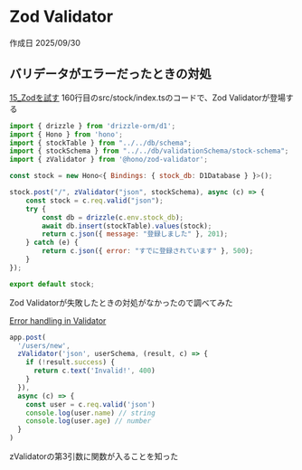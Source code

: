 # Zod Validator

作成日 2025/09/30

## バリデータがエラーだったときの対処

[15_Zodを試す](../Zod/15_Zodを試す.md) 160行目のsrc/stock/index.tsのコードで、Zod Validatorが登場する

```javascript
import { drizzle } from 'drizzle-orm/d1';
import { Hono } from 'hono';
import { stockTable } from "../../db/schema";
import { stockSchema } from "../../db/validationSchema/stock-schema";
import { zValidator } from '@hono/zod-validator';

const stock = new Hono<{ Bindings: { stock_db: D1Database } }>();

stock.post("/", zValidator("json", stockSchema), async (c) => {
    const stock = c.req.valid("json");
    try {
        const db = drizzle(c.env.stock_db);
        await db.insert(stockTable).values(stock);
        return c.json({ message: "登録しました" }, 201);
    } catch (e) {
        return c.json({ error: "すでに登録されています" }, 500);
    }
});

export default stock;
```

Zod Validatorが失敗したときの対処がなかったので調べてみた

[Error handling in Validator](https://hono.pages.dev/examples/validator-error-handling)

```javascript
app.post(
  '/users/new',
  zValidator('json', userSchema, (result, c) => {
    if (!result.success) {
      return c.text('Invalid!', 400)
    }
  }),
  async (c) => {
    const user = c.req.valid('json')
    console.log(user.name) // string
    console.log(user.age) // number
  }
)
```

zValidatorの第3引数に関数が入ることを知った
